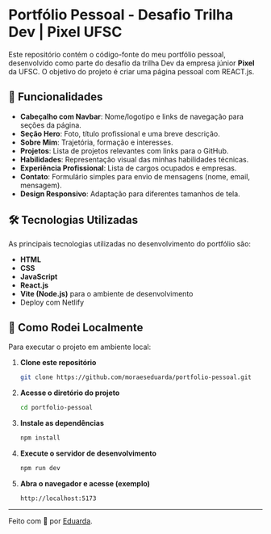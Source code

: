# Portfólio Pessoal - Desafio Trilha Dev | Pixel UFSC

Este repositório contém o código-fonte do meu portfólio pessoal, desenvolvido como parte do desafio da trilha Dev da empresa júnior **Pixel** da UFSC. O objetivo do projeto é criar uma página pessoal com REACT.js.

## 📌 Funcionalidades
- **Cabeçalho com Navbar**: Nome/logotipo e links de navegação para seções da página.
- **Seção Hero**: Foto, título profissional e uma breve descrição.
- **Sobre Mim**: Trajetória, formação e interesses.
- **Projetos**: Lista de projetos relevantes com links para o GitHub.
- **Habilidades**: Representação visual das minhas habilidades técnicas.
- **Experiência Profissional**: Lista de cargos ocupados e empresas.
- **Contato**: Formulário simples para envio de mensagens (nome, email, mensagem).
- **Design Responsivo**: Adaptação para diferentes tamanhos de tela.

## 🛠 Tecnologias Utilizadas
As principais tecnologias utilizadas no desenvolvimento do portfólio são:
- **HTML**
- **CSS**
- **JavaScript**
- **React.js**
- **Vite (Node.js)** para o ambiente de desenvolvimento
- Deploy com Netlify

## 🚀 Como Rodei Localmente
Para executar o projeto em ambiente local:

1. **Clone este repositório**
   ```bash
   git clone https://github.com/moraeseduarda/portfolio-pessoal.git
   ```

2. **Acesse o diretório do projeto**
   ```bash
   cd portfolio-pessoal
   ```

3. **Instale as dependências**
   ```bash
   npm install
   ```

4. **Execute o servidor de desenvolvimento**
   ```bash
   npm run dev
   ```

5. **Abra o navegador e acesse (exemplo)**
   ```
   http://localhost:5173
   ```

---

Feito com 🩷 por [Eduarda](https://github.com/moraeseduarda).

